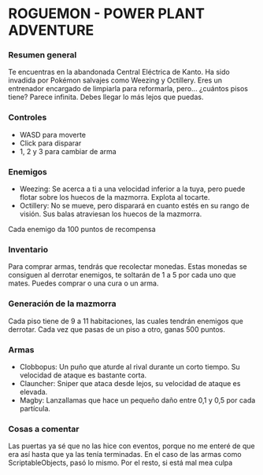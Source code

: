 # ROGUEMON - POWER PLANT ADVENTURE

### Resumen general
Te encuentras en la abandonada Central Eléctrica de Kanto. Ha sido invadida por Pokémon salvajes como Weezing y Octillery. Eres un entrenador encargado de limpiarla para reformarla, pero... ¿cuántos pisos tiene? Parece infinita. Debes llegar lo más lejos que puedas.

### Controles
- WASD para moverte
- Click para disparar
- 1, 2 y 3 para cambiar de arma

### Enemigos
- Weezing: Se acerca a ti a una velocidad inferior a la tuya, pero puede flotar sobre los huecos de la mazmorra. Explota al tocarte.
- Octillery: No se mueve, pero disparará en cuanto estés en su rango de visión. Sus balas atraviesan los huecos de la mazmorra.

Cada enemigo da 100 puntos de recompensa

### Inventario
Para comprar armas, tendrás que recolectar monedas. Estas monedas se consiguen al derrotar enemigos, te soltarán de 1 a 5 por cada uno que mates. Puedes comprar o una cura o un arma.

### Generación de la mazmorra
Cada piso tiene de 9 a 11 habitaciones, las cuales tendrán enemigos que derrotar. Cada vez que pasas de un piso a otro, ganas 500 puntos.

### Armas
- Clobbopus: Un puño que aturde al rival durante un corto tiempo. Su velocidad de ataque es bastante corta.
- Clauncher: Sniper que ataca desde lejos, su velocidad de ataque es elevada.
- Magby: Lanzallamas que hace un pequeño daño entre 0,1 y 0,5 por cada partícula.

### Cosas a comentar
Las puertas ya sé que no las hice con eventos, porque no me enteré de que era así hasta que ya las tenía terminadas. En el caso de las armas como ScriptableObjects, pasó lo mismo. Por el resto, si está mal mea culpa
